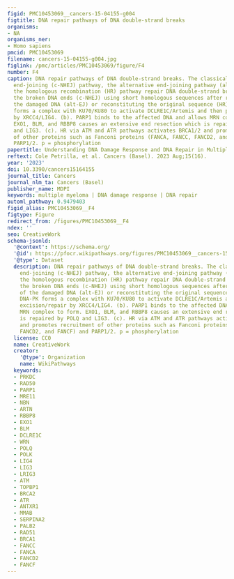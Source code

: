 ```yaml
---
figid: PMC10453069__cancers-15-04155-g004
figtitle: DNA repair pathways of DNA double-strand breaks
organisms:
- NA
organisms_ner:
- Homo sapiens
pmcid: PMC10453069
filename: cancers-15-04155-g004.jpg
figlink: /pmc/articles/PMC10453069/figure/F4
number: F4
caption: DNA repair pathways of DNA double-strand breaks. The classical nonhomologous
  end-joining (c-NHEJ) pathway, the alternative end-joining pathway (alt-EJ), and
  the homologous recombination (HR) pathway repair DNA double-strand breaks by ligating
  the broken DNA ends (c-NHEJ) using short homologous sequences after resection of
  the damaged DNA (alt-EJ) or reconstituting the original sequence (HR). (a). DNA-PK
  forms a complex with KU70/KU80 to activate DCLRE1C/Artemis and then promote excision/repair
  by XRCC4/LIG4. (b). PARP1 binds to the affected DNA and allows MRN complex to form.
  EXO1, BLM, and RBBP8 causes an extensive end resection which is repaired by POLQ
  and LIG3. (c). HR via ATM and ATR pathways activates BRCA1/2 and promotes recruitment
  of other proteins such as Fanconi proteins (FANCA, FANCC, FANCD2, and FANCF) and
  PARP1/2. p = phosphorylation
papertitle: Understanding DNA Damage Response and DNA Repair in Multiple Myeloma
reftext: Cole Petrilla, et al. Cancers (Basel). 2023 Aug;15(16).
year: '2023'
doi: 10.3390/cancers15164155
journal_title: Cancers
journal_nlm_ta: Cancers (Basel)
publisher_name: MDPI
keywords: multiple myeloma | DNA damage response | DNA repair
automl_pathway: 0.9479403
figid_alias: PMC10453069__F4
figtype: Figure
redirect_from: /figures/PMC10453069__F4
ndex: ''
seo: CreativeWork
schema-jsonld:
  '@context': https://schema.org/
  '@id': https://pfocr.wikipathways.org/figures/PMC10453069__cancers-15-04155-g004.html
  '@type': Dataset
  description: DNA repair pathways of DNA double-strand breaks. The classical nonhomologous
    end-joining (c-NHEJ) pathway, the alternative end-joining pathway (alt-EJ), and
    the homologous recombination (HR) pathway repair DNA double-strand breaks by ligating
    the broken DNA ends (c-NHEJ) using short homologous sequences after resection
    of the damaged DNA (alt-EJ) or reconstituting the original sequence (HR). (a).
    DNA-PK forms a complex with KU70/KU80 to activate DCLRE1C/Artemis and then promote
    excision/repair by XRCC4/LIG4. (b). PARP1 binds to the affected DNA and allows
    MRN complex to form. EXO1, BLM, and RBBP8 causes an extensive end resection which
    is repaired by POLQ and LIG3. (c). HR via ATM and ATR pathways activates BRCA1/2
    and promotes recruitment of other proteins such as Fanconi proteins (FANCA, FANCC,
    FANCD2, and FANCF) and PARP1/2. p = phosphorylation
  license: CC0
  name: CreativeWork
  creator:
    '@type': Organization
    name: WikiPathways
  keywords:
  - PRKDC
  - RAD50
  - PARP1
  - MRE11
  - NBN
  - ARTN
  - RBBP8
  - EXO1
  - BLM
  - DCLRE1C
  - WRN
  - POLQ
  - POLK
  - LIG4
  - LIG3
  - LRIG3
  - ATM
  - TOPBP1
  - BRCA2
  - ATR
  - ANTXR1
  - MMAB
  - SERPINA2
  - PALB2
  - RAD51
  - BRCA1
  - FANCC
  - FANCA
  - FANCD2
  - FANCF
---
```

